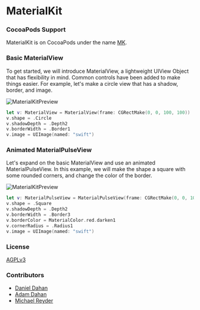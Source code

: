 # MaterialKit

### CocoaPods Support

MaterialKit is on CocoaPods under the name [MK](https://cocoapods.org/?q=MK).

### Basic MaterialView

To get started, we will introduce MaterialView, a lightweight UIView Object that has flexibility in mind. Common controls have been added to make things easier. For example, let's make a circle view that has a shadow, border, and image.

![MaterialKitPreview](http://www.materialkit.io/github/img1.png)

```swift
let v: MaterialView = MaterialView(frame: CGRectMake(0, 0, 100, 100))
v.shape = .Circle
v.shadowDepth = .Depth2
v.borderWidth = .Border1
v.image = UIImage(named: "swift")
```

### Animated MaterialPulseView

Let's expand on the basic MaterialView and use an animated MaterialPulseView. In this example, we will make the shape a square with some rounded corners, and change the color of the border.

![MaterialKitPreview](http://www.materialkit.io/github/img2.gif)

```swift
let v: MaterialPulseView = MaterialPulseView(frame: CGRectMake(0, 0, 100, 100))
v.shape = .Square
v.shadowDepth = .Depth2
v.borderWidth = .Border3
v.borderColor = MaterialColor.red.darken1
v.cornerRadius = .Radius1
v.image = UIImage(named: "swift")
```

### License

[AGPLv3](http://choosealicense.com/licenses/agpl-3.0/)

### Contributors

* [Daniel Dahan](https://github.com/danieldahan)
* [Adam Dahan](https://github.com/adamdahan)
* [Michael Reyder](https://github.com/mishaGK)
